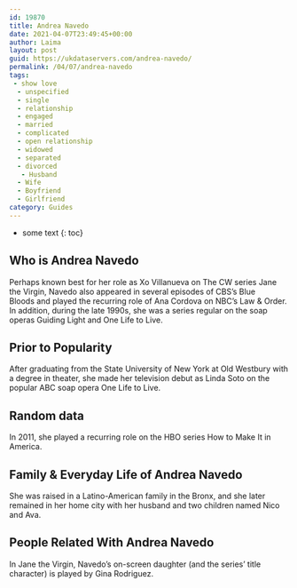 ```yaml
---
id: 19870
title: Andrea Navedo
date: 2021-04-07T23:49:45+00:00
author: Laima
layout: post
guid: https://ukdataservers.com/andrea-navedo/
permalink: /04/07/andrea-navedo
tags:
 - show love
  - unspecified
  - single
  - relationship
  - engaged
  - married
  - complicated
  - open relationship
  - widowed
  - separated
  - divorced
   - Husband
  - Wife
  - Boyfriend
  - Girlfriend
category: Guides
---
```


* some text
{: toc}


## Who is Andrea Navedo
                  
                  
                  
Perhaps known best for her role as Xo Villanueva on The CW series Jane the Virgin, Navedo also appeared in several episodes of CBS&#8217;s Blue Bloods and played the recurring role of Ana Cordova on NBC&#8217;s Law & Order. In addition, during the late 1990s, she was a series regular on the soap operas Guiding Light and One Life to Live. 
                  
              
            
              
            
                
                
                
## Prior to Popularity
                  
                  
                  
After graduating from the State University of New York at Old Westbury with a degree in theater, she made her television debut as Linda Soto on the popular ABC soap opera One Life to Live. 
                  
              
            
              
            
                
                
                
## Random data
                  
                  
                  
In 2011, she played a recurring role on the HBO series How to Make It in America. 
                  
              
            
              
            
                
                
                
## Family & Everyday Life of Andrea Navedo
                  
                  
                  
She was raised in a Latino-American family in the Bronx, and she later remained in her home city with her husband and two children named Nico and Ava.
                  
              
            
              
            
                
                
                
## People Related With Andrea Navedo
                  
                  
                  
In Jane the Virgin, Navedo&#8217;s on-screen daughter (and the series&#8217; title character) is played by Gina Rodriguez.
                  
              
            
              
            
                
              
            
              
              
            
            
              
            
          
          
          